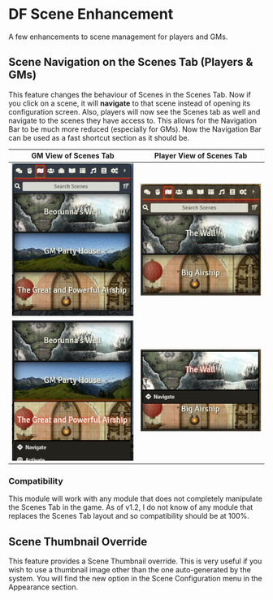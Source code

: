 # DF Scene Enhancement
A few enhancements to scene management for players and GMs.

## Scene Navigation on the Scenes Tab (Players & GMs)

This feature changes the behaviour of Scenes in the Scenes Tab. Now if you click on a scene, it will **navigate** to that scene instead of opening its configuration screen. Also, players will now see the Scenes tab as well and navigate to the scenes they have access to. This allows for the Navigation Bar to be much more reduced (especially for GMs). Now the Navigation Bar can be used as a fast shortcut section as it should be.

|GM View of Scenes Tab|Player View of Scenes Tab|
|:-:|:-:|
|![GM View of Scenes Tab](../.assets/df-scene-enhance-gm.png)|![Player View of Scenes Tab](../.assets/df-scene-enhance-pc.png)|
|![GM View of Scenes Tab](../.assets/df-scene-enhance-gm-menu.png)|![Player View of Scenes Tab](../.assets/df-scene-enhance-pc-menu.png)|

### Compatibility
This module will work with any module that does not completely manipulate the Scenes Tab in the game. As of v1.2, I do not know of any module that replaces the Scenes Tab layout and so compatibility should be at 100%.


## Scene Thumbnail Override

This feature provides a Scene Thumbnail override. This is very useful if you wish to use a thumbnail image other than the one auto-generated by the system. You will find the new option in the Scene Configuration menu in the Appearance section.